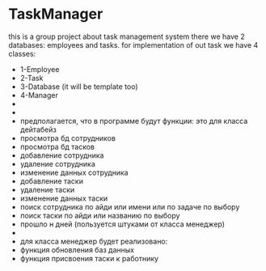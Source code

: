 # TaskManager
this is a group project about task management system
there we have 2 databases: employees and tasks.
for implementation of out task we have 4 classes:
- 1-Employee
- 2-Task
- 3-Database (it will be template too)
- 4-Manager
-
-
- предполагается, что в программе будут функции: это для класса дейтабейз
- просмотра бд сотрудников
- просмотра бд тасков 
- добавление сотрудника
- удаление сотрудника
- изменение данных сотрудника
- добавление таски
- удаление таски
- изменение данных таски
- поиск сотрудника по айди или имени или по задаче по выбору
- поиск таски по айди или названию по выбору
- прошло н дней (пользуется штуками от класса менеджер)
-
- для класса менеджер будет реализовано:
- функция обновления баз данных
- функция присвоения таски к работнику

